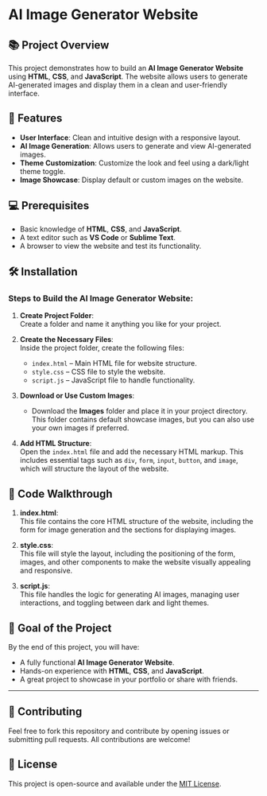 # AI Image Generator Website

## 📚 Project Overview

This project demonstrates how to build an **AI Image Generator Website** using **HTML**, **CSS**, and **JavaScript**. The website allows users to generate AI-generated images and display them in a clean and user-friendly interface. 


## 🚀 Features
- **User Interface**: Clean and intuitive design with a responsive layout.
- **AI Image Generation**: Allows users to generate and view AI-generated images.
- **Theme Customization**: Customize the look and feel using a dark/light theme toggle.
- **Image Showcase**: Display default or custom images on the website.

## 💻 Prerequisites
- Basic knowledge of **HTML**, **CSS**, and **JavaScript**.
- A text editor such as **VS Code** or **Sublime Text**.
- A browser to view the website and test its functionality.

## 🛠️ Installation

### Steps to Build the AI Image Generator Website:

1. **Create Project Folder**:  
   Create a folder and name it anything you like for your project.

2. **Create the Necessary Files**:  
   Inside the project folder, create the following files:
   - `index.html` – Main HTML file for website structure.
   - `style.css` – CSS file to style the website.
   - `script.js` – JavaScript file to handle functionality.

3. **Download or Use Custom Images**:  
   - Download the **Images** folder and place it in your project directory. This folder contains default showcase images, but you can also use your own images if preferred.

4. **Add HTML Structure**:  
   Open the `index.html` file and add the necessary HTML markup. This includes essential tags such as `div`, `form`, `input`, `button`, and `image`, which will structure the layout of the website.

## 📝 Code Walkthrough

1. **index.html**:  
   This file contains the core HTML structure of the website, including the form for image generation and the sections for displaying images.

2. **style.css**:  
   This file will style the layout, including the positioning of the form, images, and other components to make the website visually appealing and responsive.

3. **script.js**:  
   This file handles the logic for generating AI images, managing user interactions, and toggling between dark and light themes.


## 🎯 Goal of the Project

By the end of this project, you will have:
- A fully functional **AI Image Generator Website**.
- Hands-on experience with **HTML**, **CSS**, and **JavaScript**.
- A great project to showcase in your portfolio or share with friends.
---

## 🤝 Contributing

Feel free to fork this repository and contribute by opening issues or submitting pull requests. All contributions are welcome!

## 📝 License

This project is open-source and available under the [MIT License](LICENSE).
